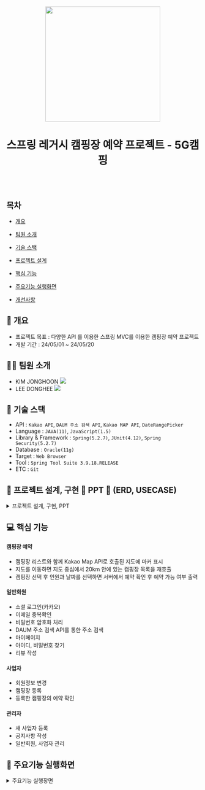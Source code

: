 <h1 align="center"><img src="https://encrypted-tbn0.gstatic.com/images?q=tbn:ANd9GcTCZTZTvB-vLnxLnd_LZ8NoVuahm4Jbus2v36SAs0IPDQ&s" style="width=300; height: 300"></h1>
<h1 align="center">스프링 레거시 캠핑장 예약 프로젝트 - 5G캠핑</h1>
<br/><br/>

## 목차
 
  - [개요](https://github.com/JongHoonKim1004/CampingHaZo#-개요)

  - [팀원 소개](https://github.com/JongHoonKim1004/CampingHaZo#-개요)
  
  - [기술 스택](https://github.com/JongHoonKim1004/CampingHaZo#-기술-스택)
    
  - [프로젝트 설계](https://github.com/JongHoonKim1004/CampingHaZo#-프로젝트-설계)
    
  - [핵심 기능](https://github.com/JongHoonKim1004/CampingHaZo#-핵심-기능)
    
  - [주요기능 실행화면](https://github.com/JongHoonKim1004/CampingHaZo#-주요기능-실행화면)
    
  - [개선사항](https://github.com/JongHoonKim1004/CampingHaZo#-개선사항)

## 🚩 개요
- 프로젝트 목표 : 다양한 API 를 이용한 스프링 MVC를 이용한 캠핑장 예약 프로젝트
- 개발 기간 : 24/05/01 ~ 24/05/20

## 🙋‍♀️ 팀원 소개
- KIM JONGHOON <a href="https://github.com/JongHoonKim1004"><img src="https://img.shields.io/badge/GitHub-181717?style=plastic&logo=GitHub&logoColor=white"></a>
- LEE DONGHEE <a href="https://github.com/ehdgml123"><img src="https://img.shields.io/badge/GitHub-181717?style=plastic&logo=GitHub&logoColor=white"></a>

## 🔧 기술 스택
- API : `Kakao API`, `DAUM 주소 검색 API`, `Kakao MAP API`, `DateRangePicker`
- Language : `JAVA(11)`, `JavaScript(1.5)`
- Library & Framework : `Spring(5.2.7)`, `JUnit(4.12)`, `Spring Security(5.2.7)`
- Database : `Oracle(11g)`
- Target : `Web Browser`
- Tool : `Spring Tool Suite 3.9.18.RELEASE`
- ETC : `Git`

 ## 👾 프로젝트 설계, 구현 📂 PPT 📂 (ERD, USECASE)
 <details><summary>프로젝트 설계, 구현, PPT</summary>
  
 <div align="center">

  
  | ![1](https://github.com/JongHoonKim1004/CampingHaZo/assets/155927559/a4723a02-f244-42c1-8f1c-ca11d2aec38d) | ![2](https://github.com/JongHoonKim1004/CampingHaZo/assets/155927559/d41e94d3-0c91-4494-a4d4-bd5d47faeff1) |
  | :----------: | :----------: |
  | ![3](https://github.com/JongHoonKim1004/CampingHaZo/assets/155927559/99279afb-c8b1-4994-9c61-e958158ea8c9) | ![4](https://github.com/JongHoonKim1004/CampingHaZo/assets/155927559/9ac81bff-0cc0-49d5-8c76-6f7f9c6ef846) |
  | ![5](https://github.com/JongHoonKim1004/CampingHaZo/assets/155927559/58f94c82-bac4-4a64-abd4-4f0151a8aa3a) | ![6](https://github.com/JongHoonKim1004/CampingHaZo/assets/155927559/8a3eb19b-0dd9-4cd2-b4de-711b564b3dd3) |
  | ![7](https://github.com/JongHoonKim1004/CampingHaZo/assets/155927559/72574b08-64a4-4da5-bf0b-a6b1793d21ea) | ![8](https://github.com/JongHoonKim1004/CampingHaZo/assets/155927559/881d1521-2047-42b5-8e1e-69f1b0016444) |
  | ![9](https://github.com/JongHoonKim1004/CampingHaZo/assets/155927559/b207d113-7cdb-4822-925f-0929c2fc313f) | ![10](https://github.com/JongHoonKim1004/CampingHaZo/assets/155927559/9516338b-96fb-4b8f-9fdd-6b4be6a84771) |
  | ![11](https://github.com/JongHoonKim1004/CampingHaZo/assets/155927559/6ee5ac42-5e50-45b6-8107-8bc61149c3c6) | ![12](https://github.com/JongHoonKim1004/CampingHaZo/assets/155927559/23397a45-dee5-40fe-aaba-fdc83669535f) |
  | ![13](https://github.com/JongHoonKim1004/CampingHaZo/assets/155927559/167b78b9-e139-40eb-b69d-425fc2eb72a6) | ![14](https://github.com/JongHoonKim1004/CampingHaZo/assets/155927559/4e95dc2b-efb0-4b5b-95b3-6a25406cfe0e) |
  | ![15](https://github.com/JongHoonKim1004/CampingHaZo/assets/155927559/32c3e541-55c1-4ec8-8f51-596e9803972d) | ![16](https://github.com/JongHoonKim1004/CampingHaZo/assets/155927559/d21a8bc0-1625-4781-a8d4-96e74983a8ba) |
  | ![17](https://github.com/JongHoonKim1004/CampingHaZo/assets/155927559/f3015f06-e545-4120-9d27-2ea734f43570) | ![18](https://github.com/JongHoonKim1004/CampingHaZo/assets/155927559/4005ee2a-1c30-4293-bb34-61f47580ed1c) |
  | ![19](https://github.com/JongHoonKim1004/CampingHaZo/assets/155927559/29d3e244-005d-44bf-9a6f-1d32e0eb5940) | ![20](https://github.com/JongHoonKim1004/CampingHaZo/assets/155927559/f44fccfa-31ad-486e-b6d3-4edc4d79208e) |
  | ![21](https://github.com/JongHoonKim1004/CampingHaZo/assets/155927559/c96d7553-de5e-4e17-b989-2d80f5990c9e) | ![22](https://github.com/JongHoonKim1004/CampingHaZo/assets/155927559/c00611e2-1b47-4594-88e5-8007b0be1995) |
  | ![23](https://github.com/JongHoonKim1004/CampingHaZo/assets/155927559/7eb6ecad-ff87-4303-9627-13837e28f07e) | ![24](https://github.com/JongHoonKim1004/CampingHaZo/assets/155927559/79c2e284-5ad6-440b-a224-1b17c453aebc) |
  | ![25](https://github.com/JongHoonKim1004/CampingHaZo/assets/155927559/7d56ce56-230b-43f9-9c96-2cb127e71e5a) | ![26](https://github.com/JongHoonKim1004/CampingHaZo/assets/155927559/967d9ea5-8f8d-4778-af35-2c606588d19a) |
  | ![27](https://github.com/JongHoonKim1004/CampingHaZo/assets/155927559/7b81bde6-227e-46b6-9b64-cce858b5b6e8) | ![28](https://github.com/JongHoonKim1004/CampingHaZo/assets/155927559/7facceb5-2f6f-44e7-87fa-00ceb25ff2c7) |
  | ![29](https://github.com/JongHoonKim1004/CampingHaZo/assets/155927559/6b51492f-9249-4970-9f1d-3de4aca8ffe5) | ![30](https://github.com/JongHoonKim1004/CampingHaZo/assets/155927559/57bc38f5-30c4-4c1c-92a3-466338181d9f) |
  | ![31](https://github.com/JongHoonKim1004/CampingHaZo/assets/155927559/80d18575-8c50-49af-8da6-dc475beb5960) | ![32](https://github.com/JongHoonKim1004/CampingHaZo/assets/155927559/81e21321-9a48-40b0-b51a-0e006f7437f0) |
  | ![33](https://github.com/JongHoonKim1004/CampingHaZo/assets/155927559/433015e6-6120-432a-8bd1-ac2b302fb8b1) | ![34](https://github.com/JongHoonKim1004/CampingHaZo/assets/155927559/0355d207-e93e-4e27-9865-70a05cc6cdfe) |
  | ![35](https://github.com/JongHoonKim1004/CampingHaZo/assets/155927559/9b38d926-96e5-40ee-b230-1f21d965c500) | ![36](https://github.com/JongHoonKim1004/CampingHaZo/assets/155927559/11fcfb97-968b-4608-8e96-a67602df0233) |
  | ![37](https://github.com/JongHoonKim1004/CampingHaZo/assets/155927559/fefe6d32-d809-4542-b24c-fb81d3f284a9) | ![38](https://github.com/JongHoonKim1004/CampingHaZo/assets/155927559/7c07a6d6-e3d0-407e-a19d-ac69260b0c20) |
  | ![39](https://github.com/JongHoonKim1004/CampingHaZo/assets/155927559/9dd20067-54c9-4110-a6d9-b20158312928) | ![40](https://github.com/JongHoonKim1004/CampingHaZo/assets/155927559/f35c53ff-0ac9-4a33-89c3-6346423f0e79) |
  | ![41](https://github.com/JongHoonKim1004/CampingHaZo/assets/155927559/48111ae1-afce-4b8f-bcff-a4b086dffc24) | ![42](https://github.com/JongHoonKim1004/CampingHaZo/assets/155927559/52d1c43f-eb9a-4581-b6c0-bd700af42af4) |
  | ![43](https://github.com/JongHoonKim1004/CampingHaZo/assets/155927559/c6c0d6a2-b0d1-40cf-9a57-90ecab855310) | ![44](https://github.com/JongHoonKim1004/CampingHaZo/assets/155927559/ff8c476a-1994-421d-b2bd-a1569b1da9ed) |
  | ![45](https://github.com/JongHoonKim1004/CampingHaZo/assets/155927559/43e438fe-d93b-4a2d-8c7c-260d9464d30b) | ![46](https://github.com/JongHoonKim1004/CampingHaZo/assets/155927559/8e4af8b3-13dc-4322-a02f-b9e3be03ea91) |
  | ![47](https://github.com/JongHoonKim1004/CampingHaZo/assets/155927559/934bf2dd-d59f-4e78-9131-c1cc15b11206) | ![48](https://github.com/JongHoonKim1004/CampingHaZo/assets/155927559/57c6b08d-7c6b-4b7c-b710-1abaa8398a47) |
  | ![49](https://github.com/JongHoonKim1004/CampingHaZo/assets/155927559/e7ed736b-fd2c-4390-87d7-59caf5fb0d32) | ![50](https://github.com/JongHoonKim1004/CampingHaZo/assets/155927559/1d9f6c00-798a-465e-9a2f-a58ee7080b34) |
  | ![51](https://github.com/JongHoonKim1004/CampingHaZo/assets/155927559/6701a061-c0b9-4560-aad6-bea441c6419f) | ![52](https://github.com/JongHoonKim1004/CampingHaZo/assets/155927559/51faf18a-b586-4a1a-bed9-27dc861b5da3) |
  | ![53](https://github.com/JongHoonKim1004/CampingHaZo/assets/155927559/f9cbf104-3f5f-43cd-9ae5-47d4ea4135b5) | ![54](https://github.com/JongHoonKim1004/CampingHaZo/assets/155927559/f49ab2e7-21fa-449a-ab34-411d82078e88) |
  | ![55](https://github.com/JongHoonKim1004/CampingHaZo/assets/155927559/9a277607-2b6d-4f65-81d6-e83a2b737dc1) | ![56](https://github.com/JongHoonKim1004/CampingHaZo/assets/155927559/28fa330c-a783-4a2b-bdbf-7d76650ce393) |
  | ![57](https://github.com/JongHoonKim1004/CampingHaZo/assets/155927559/9277bafc-aaa9-4edf-8ad3-65ec712d934f) | |

 </div>
</details>

 ## 💻 핵심 기능

 #### 캠핑장 예약
 - 캠핑장 리스트와 함께 Kakao Map API로 호출된 지도에 마커 표시
 - 지도를 이동하면 지도 중심에서 20km 안에 있는 캠핑장 목록을 재호출
 - 캠핑장 선택 후 인원과 날짜를 선택하면 서버에서 예약 확인 후 예약 가능 여부 출력

#### 일반회원
- 소셜 로그인(카카오)
- 이메일 중복확인
- 비밀번호 암호화 처리
- DAUM 주소 검색 API를 통한 주소 검색
- 마이페이지
- 아이디, 비밀번호 찾기
- 리뷰 작성

#### 사업자
- 회원정보 변경
- 캠핑장 등록
- 등록한 캠핑장의 예약 확인

#### 관리자
- 새 사업자 등록
- 공지사항 작성
- 일반회원, 사업자 관리


## 🎇 주요기능 실행화면
<details>
 <summary>주요기능 실행장면</summary>

* **메인 페이지**
  
 * **로그인, 회원가입**
  * 메인 페이지 우측 상단의 `로그인`을 클릭하면 로그인 창이 나타난다.
  * `로그인` 옆의 `회원가입`을 클릭하면 회원가입 창이 나타난다. `중복 확인`을 클릭하면 아이디 중복 확인, `우편번호 찾기`를 클릭하면 DAUM 주소 찾기 API를 통한 주소 검색 페이지가 팝업창으로 나타난다.
     
  ![로그인, 회원가입](https://github.com/JongHoonKim1004/CampingHaZo/assets/155927559/9a2ea77c-4336-404d-8100-a873ec9fcaeb)



 * **소셜 로그인**
  * `로그인` 을 통해 나온 로그인 창에서 `카카오 로그인`을 클릭하여 카카오 계정을 통해 로그인 할 수 있다

  ![소셜 로그인](https://github.com/JongHoonKim1004/CampingHaZo/assets/155927559/e131833e-d172-467c-a7f8-0c858013d57d)

 * **캠핑장 검색**
  * 메인 페이지의 `전체`를 클릭하면 지도와 함께 캠핑장 목록이 호출된다. 또한, 지도에 목록이 있는 캠핑장의 위치가 마커로 표시된다
  * 지도를 움직하면 지도의 중심에서 20km 내의 캠핑장을 재호출하고, 마커로 새롭게 호출된다

  ![KakaoTalk_20240523_151428912](https://github.com/JongHoonKim1004/CampingHaZo/assets/155927559/de76a22f-d268-4814-8cb3-c13f6a0d8c5a)


 * **캠핑장 예약**
  * 캠핑장 목록에서 `예약`을 누르면 예약 페이지로 이동한다
  * `예약 날짜`를 클릭하면 DateRangePicker를 통해 달력을 불러온다
  * 시작일과 종료일을 정하면 서버에서 해당 기간에 예약이 존재하는지 확인 후 결과를 알려준다
 
  ![캠핑장 예약 (2)](https://github.com/JongHoonKim1004/CampingHaZo/assets/155927559/cd2740c4-97e1-49a0-96cf-d4765ad045a1)

 * **마이페이지 - 포인트 이력**
  * 일반회원으로 로그인 후 `마이페이지` -> 좌측 사이드바에서 `포인트`를 클릭하면 현재 포인트와 포인트 이력을 확인할 수 있다

  ![포인트 이력](https://github.com/JongHoonKim1004/CampingHaZo/assets/155927559/21a56917-12d5-42a8-9e98-76f0cd9c691c)

 * **리뷰**
  * 우측 상단의 `공지사항`을 통해 공지사항 페이지로 이동 후, 말풍선 아이콘을 클릭하여 리뷰 게시판으로 이동할 수 있다
  * 리뷰는 본인이 올린 글 외에는 수정, 삭제가 불가능하다

  ![리뷰작성](https://github.com/JongHoonKim1004/CampingHaZo/assets/155927559/f70a83e5-1fd5-47d2-a996-bffcbd8ed764)

 * **1:1 문의**
  *  1:1 문의 페이지는 헤더 우측의 `고객센터` 혹은 공지사항, 리뷰 게시판에서 좌측 편지 아이콘을 클릭하여 이동할 수 있다
  *  일반회원만 이 페이지에 접근할 수 있다

  ![1대1문의](https://github.com/JongHoonKim1004/CampingHaZo/assets/155927559/0eb1e10e-6e10-4e26-86ac-b591638db241)

* **사업자 페이지**
  
 * **사업자 로그인**
  * 사업자 로그인은 메인 페이지 하단의 `사업자 로그인` 을 통해 접근할 수 있다

  ![사업자 로그인](https://github.com/JongHoonKim1004/CampingHaZo/assets/155927559/d62dcebc-d25d-47fb-8162-954c3033f745)

 * **캠핑장 등록**
  * 사업자 페이지의 `캠핑장 등록` 을 통해서 새 캠핑장을 등록할 수 있다

  ![캠핑장 등록](https://github.com/JongHoonKim1004/CampingHaZo/assets/155927559/7798a1f5-0628-4369-a2ed-d514437bae88)

* **관리자 페이지**

 * **공지사항**
  * 관리자 로그인 후 관리자 페이지에서 `공지사항`을 클릭하면 공지사항 목록으로 이동한다
  * `새 공지 등록하기`을 클릭하면 공지사항 작성페이지로 이동한다 

  ![공지사항](https://github.com/JongHoonKim1004/CampingHaZo/assets/155927559/4af391cf-7f8a-45da-b333-36e097072cf6)


  
</details>
